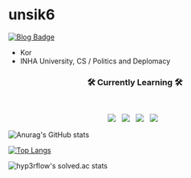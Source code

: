 # unsik6
[![Blog Badge](http://img.shields.io/badge/-Blog-03C75A?style=flat-square&logo=Naver&link=https://blog.naver.com/tlsguswns119)](https://blog.naver.com/tlsguswns119) 

- Kor
- INHA University, CS / Politics and Deplomacy

<h3 align="center"><b>🛠 Currently Learning 🛠</b></h3> </br> <p align="center"> <img src="https://img.shields.io/badge/c++-00599C?style=flat-square&logo=c%2B%2B&logoColor=white"/></a> &nbsp <img src="https://img.shields.io/badge/Python-3776AB?style=flat-square&logo=Python&logoColor=white"/></a>  &nbsp <img src="https://img.shields.io/badge/Unity-000000?style=flat-square&logo=Unity&logoColor=white"/></a> &nbsp <img src="https://img.shields.io/badge/SFML-8CC445?style=flat-square&logo=SFML&logoColor=white"/></a> &nbsp </p>

![Anurag's GitHub stats](https://github-readme-stats.vercel.app/api?username=unsik6&show_icons=true&theme=tokyonight)

[![Top Langs](https://github-readme-stats.vercel.app/api/top-langs/?username=unsik6&layout=compact)](https://github.com/anuraghazra/github-readme-stats)


![hyp3rflow's solved.ac stats](https://github-readme-solvedac.hyp3rflow.vercel.app/api/?handle=unsik6)

<!---
Unsik6/Unsik6 is a ✨ special ✨ repository because its `README.md` (this file) appears on your GitHub profile.
You can click the Preview link to take a look at your changes.
--->
